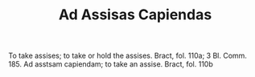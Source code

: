 ---
title: Ad Assisas Capiendas
letter: A
permalink: "/definitions/bld-ad-assisas-capiendas.html"
body: To take assises; to take or hold the assises. Bract, fol. 110a; 3 Bl. Comm.
  185. Ad asstsam capiendam; to take an assise. Bract, fol. 110b
published_at: '2018-07-07'
source: Black's Law Dictionary 2nd Ed (1910)
layout: post
---